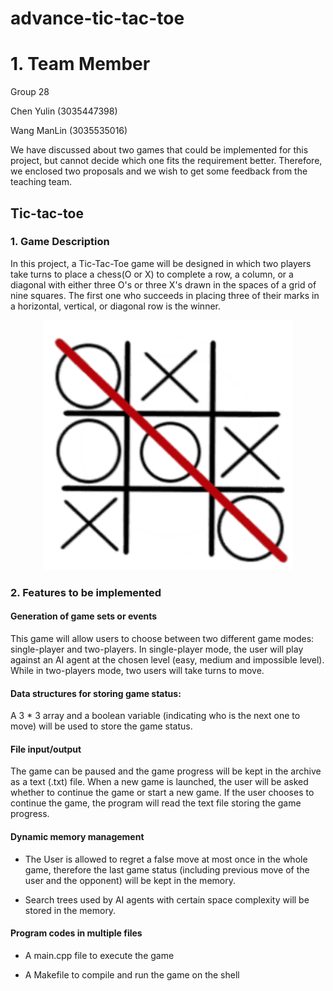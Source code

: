 # advance-tic-tac-toe

# 1. Team Member

Group 28

Chen Yulin (3035447398)

Wang ManLin (3035535016)

We have discussed about two games that could be implemented for this project, but cannot decide which one fits the requirement better. Therefore, we enclosed two proposals and we wish to get some feedback from the teaching team.

## Tic-tac-toe

### 1. Game Description

In this project, a Tic-Tac-Toe game will be designed in which two players take turns to place a chess(O or X) to complete a row, a column, or a diagonal with either three O's or three X's drawn in the spaces of a grid of nine squares. The first one who succeeds in placing three of their marks in a horizontal, vertical, or diagonal row is the winner. 

<p align="center">
  <img width="400" src="image/1.png">
</p>

### 2. Features to be implemented

#### Generation of game sets or events

This game will allow users to choose between two different game modes: single-player and two-players. In single-player mode, the user will play against an AI agent at the chosen level (easy, medium and impossible level). While in two-players mode, two users will take turns to move.

#### Data structures for storing game status: 

A 3 * 3 array and a boolean variable (indicating who is the next one to move) will be used to store the game status.

#### File input/output

The game can be paused and the game progress will be kept in the archive as a text (.txt) file. When a new game is launched, the user will be asked whether to continue the game or start a new game. If the user chooses to continue the game, the program will read the text file storing the game progress.

#### Dynamic memory management

* The User is allowed to regret a false move at most once in the whole game, therefore the last game status (including previous move of the user and the opponent) will be kept in the memory.

* Search trees used by AI agents with certain space complexity will be stored in the memory.

#### Program codes in multiple files

* A main.cpp file to execute the game

* A Makefile to compile and run the game on the shell

